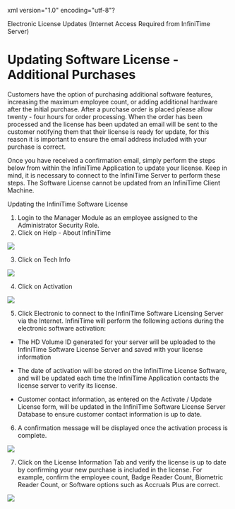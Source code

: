xml version="1.0" encoding="utf-8"?





Electronic License Updates (Internet Access Required from InfiniTime Server)




# Updating Software License - Additional Purchases

Customers have the option of purchasing additional software features, increasing the maximum employee count, or adding additional hardware after the initial purchase. After a purchase order is placed please allow twenty - four hours for order processing. When the order has been processed and the license has been updated an email will be sent to the customer notifying them that their license is ready for update, for this reason it is important to ensure the email address included with your purchase is correct.

Once you have received a confirmation email, simply perform the steps below from within the InfiniTime Application to update your license. Keep in mind, it is necessary to connect to the InfiniTime Server to perform these steps. The Software License cannot be updated from an InfiniTime Client Machine.

Updating the InfiniTime Software License

1. Login to the Manager Module as an employee assigned to the Administrator Security Role.
2. Click on Help - About InfiniTime

![](/img/image-404.png)

3. Click on Tech Info

![](/img/image-404.png)

4. Click on Activation

![](/img/image-404.png)

5. Click Electronic to connect to the InfiniTime Software Licensing Server via the Internet. InfiniTime will perform the following actions during the electronic software activation:

* The HD Volume ID generated for your server will be uploaded to the InfiniTime Software License Server and saved with your license information

* The date of activation will be stored on the InfiniTime License Software, and will be updated each time the InfiniTime Application contacts the license server to verify its license.

* Customer contact information, as entered on the Activate / Update License form, will be updated in the InfiniTime Software License Server Database to ensure customer contact information is up to date.

6. A confirmation message will be displayed once the activation process is complete.

![](/img/image-404.png)

7. Click on the License Information Tab and verify the license is up to date by confirming your new purchase is included in the license. For example, confirm the employee count, Badge Reader Count, Biometric Reader Count, or Software options such as Accruals Plus are correct.

![](/img/image-404.png)
